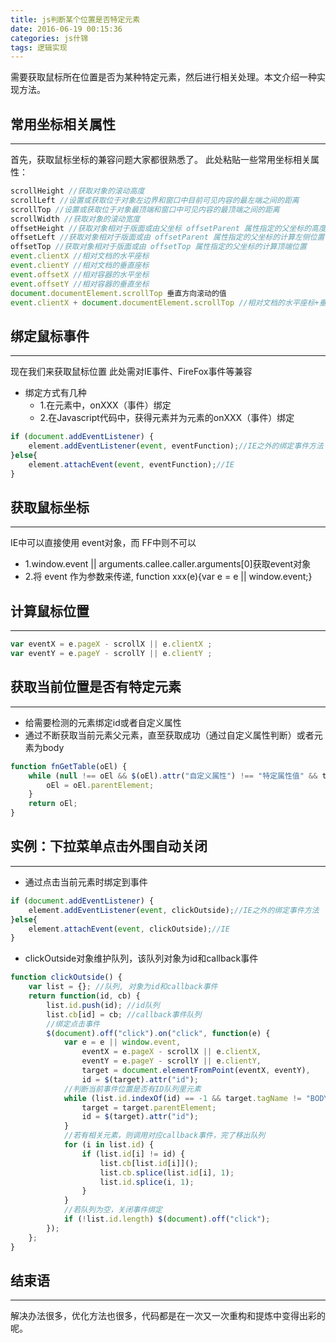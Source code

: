 ```yaml
---
title: js判断某个位置是否特定元素
date: 2016-06-19 00:15:36
categories: js什锦
tags: 逻辑实现
---
```

需要获取鼠标所在位置是否为某种特定元素，然后进行相关处理。本文介绍一种实现方法。
<!--more-->

## 常用坐标相关属性
-----
首先，获取鼠标坐标的兼容问题大家都很熟悉了。
此处粘贴一些常用坐标相关属性：
``` javascript
scrollHeight //获取对象的滚动高度
scrollLeft //设置或获取位于对象左边界和窗口中目前可见内容的最左端之间的距离
scrollTop //设置或获取位于对象最顶端和窗口中可见内容的最顶端之间的距离
scrollWidth //获取对象的滚动宽度
offsetHeight //获取对象相对于版面或由父坐标 offsetParent 属性指定的父坐标的高度
offsetLeft //获取对象相对于版面或由 offsetParent 属性指定的父坐标的计算左侧位置
offsetTop //获取对象相对于版面或由 offsetTop 属性指定的父坐标的计算顶端位置
event.clientX //相对文档的水平座标
event.clientY //相对文档的垂直座标
event.offsetX //相对容器的水平坐标
event.offsetY //相对容器的垂直坐标
document.documentElement.scrollTop 垂直方向滚动的值
event.clientX + document.documentElement.scrollTop //相对文档的水平座标+垂直方向滚动的量
```

## 绑定鼠标事件
-----
现在我们来获取鼠标位置
此处需对IE事件、FireFox事件等兼容
- 绑定方式有几种
  - 1.在元素中，onXXX（事件）绑定
  - 2.在Javascript代码中，获得元素并为元素的onXXX（事件）绑定

``` javascript
if (document.addEventListener) {
	element.addEventListener(event, eventFunction);//IE之外的绑定事件方法
}else{
	element.attachEvent(event, eventFunction);//IE 
}
```
## 获取鼠标坐标
-----
IE中可以直接使用 event对象，而 FF中则不可以
- 1.window.event || arguments.callee.caller.arguments[0]获取event对象
- 2.将 event 作为参数来传递, function xxx(e){var e = e || window.event;}

## 计算鼠标位置
-----
``` javascript
var eventX = e.pageX - scrollX || e.clientX ;
var eventY = e.pageY - scrollY || e.clientY ;
```

## 获取当前位置是否有特定元素
-----
- 给需要检测的元素绑定id或者自定义属性
- 通过不断获取当前元素父元素，直至获取成功（通过自定义属性判断）或者元素为body

```javascript
function fnGetTable(oEl) {
	while (null !== oEl && $(oEl).attr("自定义属性") !== "特定属性值" && target.tagName !== "BODY") {
		oEl = oEl.parentElement;
	}
	return oEl;
}
```

## 实例：下拉菜单点击外围自动关闭
-----
- 通过点击当前元素时绑定到事件

``` javascript
if (document.addEventListener) {
	element.addEventListener(event, clickOutside);//IE之外的绑定事件方法
}else{
	element.attachEvent(event, clickOutside);//IE 
}
```

- clickOutside对象维护队列，该队列对象为id和callback事件

``` javascript
function clickOutside() {	
	var list = {}; //队列, 对象为id和callback事件
	return function(id, cb) {
		list.id.push(id); //id队列
		list.cb[id] = cb; //callback事件队列
		//绑定点击事件
		$(document).off("click").on("click", function(e) {
			var e = e || window.event,
				eventX = e.pageX - scrollX || e.clientX,
				eventY = e.pageY - scrollY || e.clientY,
				target = document.elementFromPoint(eventX, eventY),
				id = $(target).attr("id");
			//判断当前事件位置是否有ID队列里元素
			while (list.id.indexOf(id) == -1 && target.tagName != "BODY") {
				target = target.parentElement;
				id = $(target).attr("id");
			}
			//若有相关元素，则调用对应callback事件，完了移出队列
			for (i in list.id) {
				if (list.id[i] != id) {
					list.cb[list.id[i]]();
					list.cb.splice(list.id[i], 1);
					list.id.splice(i, 1);
				}
			}
			//若队列为空，关闭事件绑定
			if (!list.id.length) $(document).off("click");
		});
	};
}
```

## 结束语
-----
解决办法很多，优化方法也很多，代码都是在一次又一次重构和提炼中变得出彩的呢。
